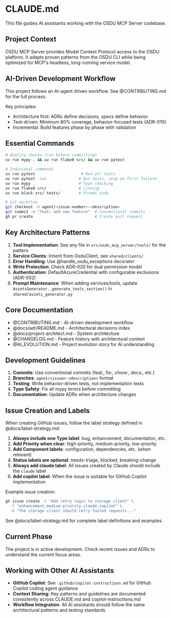 # CLAUDE.md

This file guides AI assistants working with the OSDU MCP Server codebase.

## Project Context

OSDU MCP Server provides Model Context Protocol access to the OSDU platform. It adapts proven patterns from the OSDU CLI while being optimized for MCP's headless, long-running service model.

## AI-Driven Development Workflow

This project follows an AI-agent driven workflow. See @CONTRIBUTING.md for the full process.

Key principles:
- Architecture first: ADRs define decisions, specs define behavior
- Test-driven: Minimum 80% coverage, behavior-focused tests (ADR-010)
- Incremental: Build features phase by phase with validation

## Essential Commands

```bash
# Quality checks (run before committing)
uv run mypy . && uv run flake8 src/ && uv run pytest

# Individual commands
uv run pytest                    # Run all tests
uv run pytest -xvs              # Run tests, stop on first failure
uv run mypy .                   # Type checking
uv run flake8 src/              # Linting
uv run black src/ tests/        # Format code

# Git workflow
git checkout -b agent/<issue-number>-<description>
git commit -m "feat: add new feature"  # Conventional commits
gh pr create                           # Create pull request
```

## Key Architecture Patterns

1. **Tool Implementation**: See any file in `src/osdu_mcp_server/tools/` for the pattern
2. **Service Clients**: Inherit from OsduClient, see `shared/clients/`
3. **Error Handling**: Use @handle_osdu_exceptions decorator
4. **Write Protection**: Check ADR-020 for dual permission model
5. **Authentication**: DefaultAzureCredential with configurable exclusions (ADR-002)
6. **Prompt Maintenance**: When adding services/tools, update `AssetsGenerator._generate_tools_section()` in `shared/assets_generator.py`

## Core Documentation

- @CONTRIBUTING.md - AI-driven development workflow
- @docs/adr/README.md - Architectural decisions index
- @docs/project-architect.md - System architecture
- @CHANGELOG.md - Feature history with architectural context
- @AI_EVOLUTION.md - Project evolution story for AI understanding

## Development Guidelines

1. **Commits**: Use conventional commits (feat:, fix:, chore:, docs:, etc.)
2. **Branches**: `agent/<issue>-<description>` format
3. **Testing**: Write behavior-driven tests, not implementation tests
4. **Type Safety**: Fix all mypy errors before committing
5. **Documentation**: Update ADRs when architecture changes

## Issue Creation and Labels

When creating GitHub issues, follow the label strategy defined in @docs/label-strategy.md:

1. **Always include one Type label**: bug, enhancement, documentation, etc.
2. **Add Priority when clear**: high-priority, medium-priority, low-priority
3. **Add Component labels**: configuration, dependencies, etc. (when relevant)
4. **Status labels are optional**: needs-triage, blocked, breaking-change
5. **Always add claude label**: All issues created by Claude should include the `claude` label
6. **Add copilot label**: When the issue is suitable for GitHub Copilot implementation

Example issue creation:
```bash
gh issue create -t "Add retry logic to storage client" \
  -l "enhancement,medium-priority,claude,copilot" \
  -b "The storage client should retry failed requests..."
```

See @docs/label-strategy.md for complete label definitions and examples.

## Current Phase

The project is in active development. Check recent issues and ADRs to understand the current focus areas.

## Working with Other AI Assistants

- **GitHub Copilot**: See `.github/copilot-instructions.md` for GitHub Copilot coding agent guidance
- **Context Sharing**: Key patterns and guidelines are documented consistently across CLAUDE.md and copilot-instructions.md
- **Workflow Integration**: All AI assistants should follow the same architectural patterns and testing standards